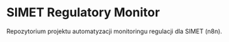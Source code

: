 # SIMET Regulatory Monitor
Repozytorium projektu automatyzacji monitoringu regulacji dla SIMET (n8n).
